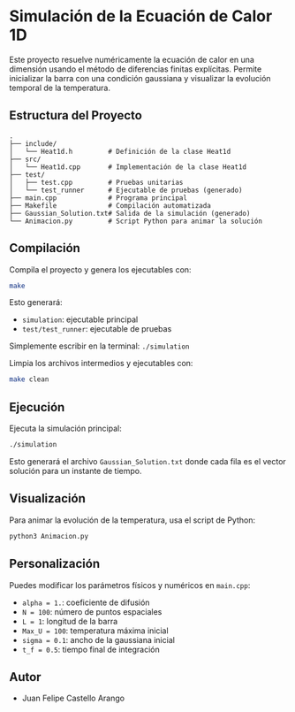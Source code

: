# Simulación de la Ecuación de Calor 1D

Este proyecto resuelve numéricamente la ecuación de calor en una dimensión usando el método de diferencias finitas explícitas. Permite inicializar la barra con una condición gaussiana y visualizar la evolución temporal de la temperatura.

## Estructura del Proyecto

```
.
├── include/
│   └── Heat1d.h         # Definición de la clase Heat1d
├── src/
│   └── Heat1d.cpp       # Implementación de la clase Heat1d
├── test/
│   ├── test.cpp         # Pruebas unitarias
│   └── test_runner      # Ejecutable de pruebas (generado)
├── main.cpp             # Programa principal
├── Makefile             # Compilación automatizada
├── Gaussian_Solution.txt# Salida de la simulación (generado)
└── Animacion.py         # Script Python para animar la solución
```

## Compilación

Compila el proyecto y genera los ejecutables con:

```sh
make
```

Esto generará:
- `simulation`: ejecutable principal
- `test/test_runner`: ejecutable de pruebas

Simplemente escribir en la terminal: `./simulation`

Limpia los archivos intermedios y ejecutables con:

```sh
make clean
```

## Ejecución

Ejecuta la simulación principal:

```sh
./simulation
```

Esto generará el archivo `Gaussian_Solution.txt` donde cada fila es el vector solución para un instante de tiempo.

## Visualización

Para animar la evolución de la temperatura, usa el script de Python:

```sh
python3 Animacion.py
```
## Personalización

Puedes modificar los parámetros físicos y numéricos en `main.cpp`:
- `alpha = 1.`: coeficiente de difusión 
- `N = 100`: número de puntos espaciales
- `L = 1`: longitud de la barra
- `Max_U = 100`: temperatura máxima inicial
- `sigma = 0.1`: ancho de la gaussiana inicial
- `t_f = 0.5`: tiempo final de integración

## Autor

- Juan Felipe Castello Arango
